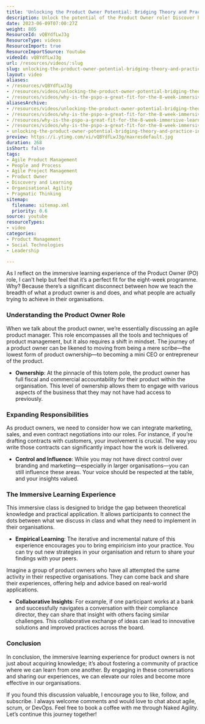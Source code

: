 ```yaml
---
title: 'Unlocking the Product Owner Potential: Bridging Theory and Practice in Agile Leadership'
description: Unlock the potential of the Product Owner role! Discover how immersive learning bridges theory and practice, empowering you to drive real change in your organisation.
date: 2023-06-09T07:00:27Z
weight: 805
ResourceId: vQBYdfLwJ3g
ResourceType: videos
ResourceImport: true
ResourceImportSource: Youtube
videoId: vQBYdfLwJ3g
url: /resources/videos/:slug
slug: unlocking-the-product-owner-potential-bridging-theory-and-practice-in-agile-leadership
layout: video
aliases:
- /resources/vQBYdfLwJ3g
- /resources/videos/unlocking-the-product-owner-potential-bridging-theory-and-practice-in-agile-leadership
- /resources/videos/why-is-the-pspo-a-great-fit-for-the-8-week-immersive-learning-experience
aliasesArchive:
- /resources/videos/unlocking-the-product-owner-potential-bridging-theory-and-practice-in-agile-leadership
- /resources/videos/why-is-the-pspo-a-great-fit-for-the-8-week-immersive-learning-experience-
- /resources/why-is-the-pspo-a-great-fit-for-the-8-week-immersive-learning-experience-
- /resources/videos/why-is-the-pspo-a-great-fit-for-the-8-week-immersive-learning-experience
- unlocking-the-product-owner-potential-bridging-theory-and-practice-in-agile-leadership
preview: https://i.ytimg.com/vi/vQBYdfLwJ3g/maxresdefault.jpg
duration: 268
isShort: false
tags:
- Agile Product Management
- People and Process
- Agile Project Management
- Product Owner
- Discovery and Learning
- Organisational Agility
- Pragmatic Thinking
sitemap:
  filename: sitemap.xml
  priority: 0.6
source: youtube
resourceTypes:
- video
categories:
- Product Management
- Social Technologies
- Leadership

---
```

As I reflect on the immersive learning experience of the Product Owner (PO) role, I can't help but feel that it’s a perfect fit for the eight-week programme. Why? Because there’s a significant disconnect between how we teach the breadth of what a product owner is and does, and what people are actually trying to achieve in their organisations. 

### Understanding the Product Owner Role

When we talk about the product owner, we’re essentially discussing an agile product manager. This role encompasses all the tools and techniques of product management, but it also requires a shift in mindset. The journey of a product owner can be likened to moving from being a mere scribe—the lowest form of product ownership—to becoming a mini CEO or entrepreneur of the product. 

- **Ownership**: At the pinnacle of this totem pole, the product owner has full fiscal and commercial accountability for their product within the organisation. This level of ownership allows them to engage with various aspects of the business that they may not have had access to previously.

### Expanding Responsibilities

As product owners, we need to consider how we can integrate marketing, sales, and even contract negotiations into our roles. For instance, if you’re drafting contracts with customers, your involvement is crucial. The way you write those contracts can significantly impact how the work is delivered. 

- **Control and Influence**: While you may not have direct control over branding and marketing—especially in larger organisations—you can still influence these areas. Your voice should be respected at the table, and your insights valued. 

### The Immersive Learning Experience

This immersive class is designed to bridge the gap between theoretical knowledge and practical application. It allows participants to connect the dots between what we discuss in class and what they need to implement in their organisations. 

- **Empirical Learning**: The iterative and incremental nature of this experience encourages you to bring empiricism into your practice. You can try out new strategies in your organisation and return to share your findings with your peers. 

Imagine a group of product owners who have all attempted the same activity in their respective organisations. They can come back and share their experiences, offering help and advice based on real-world applications. 

- **Collaborative Insights**: For example, if one participant works at a bank and successfully navigates a conversation with their compliance director, they can share that insight with others facing similar challenges. This collaborative exchange of ideas can lead to innovative solutions and improved practices across the board.

### Conclusion

In conclusion, the immersive learning experience for product owners is not just about acquiring knowledge; it’s about fostering a community of practice where we can learn from one another. By engaging in these conversations and sharing our experiences, we can elevate our roles and become more effective in our organisations.

If you found this discussion valuable, I encourage you to like, follow, and subscribe. I always welcome comments and would love to chat about agile, scrum, or DevOps. Feel free to book a coffee with me through Naked Agility. Let’s continue this journey together!
